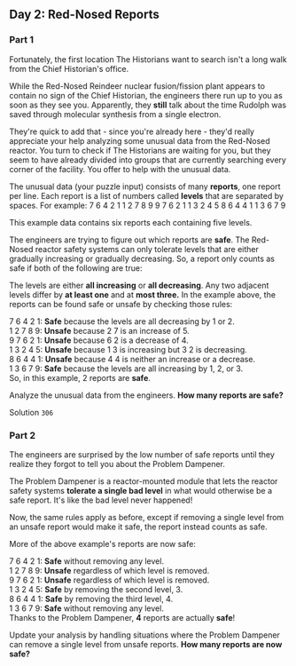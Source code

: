 ## Day 2: Red-Nosed Reports

### Part 1
Fortunately, the first location The Historians want to search isn't a long walk from the Chief Historian's office.

While the Red-Nosed Reindeer nuclear fusion/fission plant appears to contain no sign of the Chief Historian, the engineers there run up to you as soon as they see you. Apparently, they **still** talk about the time Rudolph was saved through molecular synthesis from a single electron.

They're quick to add that - since you're already here - they'd really appreciate your help analyzing some unusual data from the Red-Nosed reactor. You turn to check if The Historians are waiting for you, but they seem to have already divided into groups that are currently searching every corner of the facility. You offer to help with the unusual data.

The unusual data (your puzzle input) consists of many **reports**, one report per line. Each report is a list of numbers called **levels** that are separated by spaces. For example:
7 6 4 2 1
1 2 7 8 9
9 7 6 2 1
1 3 2 4 5
8 6 4 4 1
1 3 6 7 9

This example data contains six reports each containing five levels.

The engineers are trying to figure out which reports are **safe**. The Red-Nosed reactor safety systems can only tolerate levels that are either gradually increasing or gradually decreasing. So, a report only counts as safe if both of the following are true:

The levels are either **all increasing** or **all decreasing**.
Any two adjacent levels differ by **at least one** and at **most three.**
In the example above, the reports can be found safe or unsafe by checking those rules:

7 6 4 2 1: **Safe** because the levels are all decreasing by 1 or 2.  
1 2 7 8 9: **Unsafe** because 2 7 is an increase of 5.  
9 7 6 2 1: **Unsafe** because 6 2 is a decrease of 4.  
1 3 2 4 5: **Unsafe** because 1 3 is increasing but 3 2 is decreasing.  
8 6 4 4 1: **Unsafe** because 4 4 is neither an increase or a decrease.  
1 3 6 7 9: **Safe** because the levels are all increasing by 1, 2, or 3.  
So, in this example, 2 reports are **safe**.

Analyze the unusual data from the engineers. **How many reports are safe?**

Solution `306`


### Part 2
The engineers are surprised by the low number of safe reports until they realize they forgot to tell you about the Problem Dampener.

The Problem Dampener is a reactor-mounted module that lets the reactor safety systems **tolerate a single bad level** in what would otherwise be a safe report. It's like the bad level never happened!

Now, the same rules apply as before, except if removing a single level from an unsafe report would make it safe, the report instead counts as safe.

More of the above example's reports are now safe:

7 6 4 2 1: **Safe** without removing any level.  
1 2 7 8 9: **Unsafe** regardless of which level is removed.  
9 7 6 2 1: **Unsafe** regardless of which level is removed.  
1 3 2 4 5: **Safe** by removing the second level, 3.  
8 6 4 4 1: **Safe** by removing the third level, 4.  
1 3 6 7 9: **Safe** without removing any level.  
Thanks to the Problem Dampener, **4** reports are actually **safe**!  

Update your analysis by handling situations where the Problem Dampener can remove a single level from unsafe reports. **How many reports are now safe?**